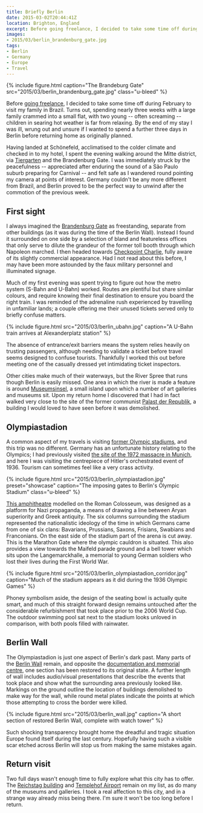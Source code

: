 ```yaml
---
title: Briefly Berlin
date: 2015-03-02T20:44:41Z
location: Brighton, England
excerpt: Before going freelance, I decided to take some time off during February. Part of this included spending a few days in Berlin.
images:
- 2015/03/berlin_brandenburg_gate.jpg
tags:
- Berlin
- Germany
- Europe
- Travel
---
```

{% include figure.html
  caption="The Brandeburg Gate"
  src="2015/03/berlin_brandenburg_gate.jpg"
  class="u-bleed"
%}

Before [going freelance][1], I decided to take some time off during February to visit my family in Brazil. Turns out, spending nearly three weeks with a large family crammed into a small flat, with two young -- often screaming -- children in searing hot weather is far from relaxing. By the end of my stay I was ill, wrung out and unsure if I wanted to spend a further three days in Berlin before returning home as originally planned.

Having landed at Schönefeld, acclimatised to the colder climate and checked in to my hotel, I spent the evening walking around the Mitte district, via [Tiergarten][2] and the Brandenburg Gate. I was immediately struck by the peacefulness -- appreciated after enduring the sound of a São Paulo suburb preparing for Carnival -- and felt safe as I wandered round pointing my camera at points of interest. Germany couldn't be any more different from Brazil, and Berlin proved to be the perfect way to unwind after the commotion of the previous week.

## First sight

I always imagined the [Brandenburg Gate][3] as freestanding, separate from other buildings (as it was during the time of the Berlin Wall). Instead I found it surrounded on one side by a selection of bland and featureless offices that only serve to dilute the grandeur of the former toll booth through which Napoleon marched. I then headed towards [Checkpoint Charlie][4], fully aware of its slightly commercial appearance. Had I not read about this before, I may have been more astounded by the faux military personnel and illuminated signage.

Much of my first evening was spent trying to figure out how the metro system (S-Bahn and U-Bahn) worked. Routes are plentiful but share similar colours, and require knowing their final destination to ensure you board the right train. I was reminded of the adrenaline rush experienced by travelling in unfamiliar lands; a couple offering me their unused tickets served only to briefly confuse matters.

{% include figure.html
  src="2015/03/berlin_ubahn.jpg"
  caption="A U-Bahn train arrives at Alexanderplatz station"
%}

The absence of entrance/exit barriers means the system relies heavily on trusting passengers, although needing to validate a ticket before travel seems designed to confuse tourists. Thankfully I worked this out before meeting one of the casually dressed yet intimidating ticket inspectors.

Other cities make much of their waterways, but the River Spree that runs though Berlin is easily missed. One area in which the river is made a feature is around [Museumsinsel][5], a small island upon which a number of art galleries and museums sit. Upon my return home I discovered that I had in fact walked very close to the site of the former communist [Palast der Republik][6], a building I would loved to have seen before it was demolished.

## Olympiastadion

A common aspect of my travels is visiting [former Olympic stadiums][7], and this trip was no different. Germany has an unfortunate history relating to the Olympics; I had previously visited [the site of the 1972 massacre in Munich][8], and here I was visiting the centrepiece of Hitler's orchestrated event of 1936. Tourism can sometimes feel like a very crass activity.

{% include figure.html
  src="2015/03/berlin_olympiastadion.jpg"
  preset="showcase"
  caption="The imposing gates to Berlin's Olympic Stadium"
  class="u-bleed"
%}

[This amphitheatre][9] modelled on the Roman Colosseum, was designed as a platform for Nazi propaganda, a means of drawing a line between Aryan superiority and Greek antiquity. The six columns surrounding the stadium represented the nationalistic ideology of the time in which Germans came from one of six clans: Bavarians, Prussians, Saxons, Frisians, Swabians and Franconians. On the east side of the stadium part of the arena is cut away. This is the Marathon Gate where the olympic cauldron is situated. This also provides a view towards the Maifeld parade ground and a bell tower which sits upon the Langemarckhalle, a memorial to young German soldiers who lost their lives during the First World War.

{% include figure.html
  src="2015/03/berlin_olympiastadion_corridor.jpg"
  caption="Much of the stadium appears as it did during the 1936 Olympic Games"
%}

Phoney symbolism aside, the design of the seating bowl is actually quite smart, and much of this straight forward design remains untouched after the considerable refurbishment that took place prior to the 2006 World Cup. The outdoor swimming pool sat next to the stadium looks unloved in comparison, with both pools filled with rainwater.

## Berlin Wall

The Olympiastadion is just one aspect of Berlin's dark past. Many parts of the [Berlin Wall][10] remain, and opposite the [documentation and memorial centre][11], one section has been restored to its original state. A further length of wall includes audio/visual presentations that describe the events that took place and show what the surrounding area previously looked like. Markings on the ground outline the location of buildings demolished to make way for the wall, while round metal plates indicate the points at which those attempting to cross the border were killed.

{% include figure.html
  src="2015/03/berlin_wall.jpg"
  caption="A short section of restored Berlin Wall, complete with watch tower"
%}

Such shocking transparency brought home the dreadful and tragic situation Europe found itself during the last century. Hopefully having such a visible scar etched across Berlin will stop us from making the same mistakes again.

## Return visit

Two full days wasn't enough time to fully explore what this city has to offer. The [Reichstag building][12] and [Templehof Airport][13] remain on my list, as do many of the museums and galleries. I took a real affection to this city, and in a strange way already miss being there. I'm sure it won't be too long before I return.

[1]: /2015/01/changing_gears/
[2]: https://en.wikipedia.org/wiki/Großer_Tiergarten
[3]: https://en.wikipedia.org/wiki/Brandenburg_Gate
[4]: https://en.wikipedia.org/wiki/Checkpoint_Charlie
[5]: https://en.wikipedia.org/wiki/Museum_Island
[6]: https://en.wikipedia.org/wiki/Palace_of_the_Republic_(Berlin)
[7]: https://en.wikipedia.org/wiki/Olympic_Stadium
[8]: https://www.flickr.com/photos/paulrobertlloyd/4164185532/in/set-72157622824259243
[9]: https://en.wikipedia.org/wiki/Olympic_Stadium_(Berlin)
[10]: https://en.wikipedia.org/wiki/Berlin_Wall
[11]: http://www.berliner-mauer-gedenkstaette.de/en/
[12]: https://en.wikipedia.org/wiki/Reichstag_building
[13]: https://en.wikipedia.org/wiki/Berlin_Tempelhof_Airport
